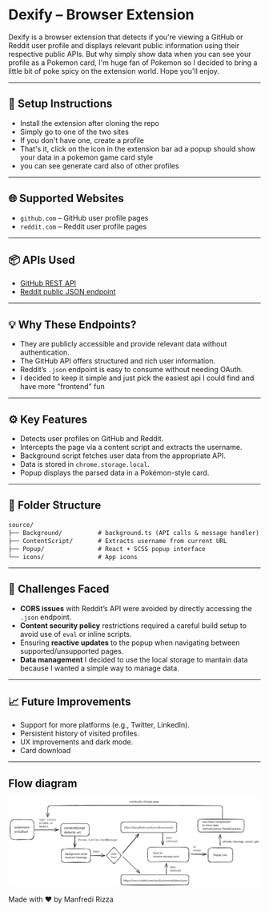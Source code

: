 # Dexify – Browser Extension

Dexify is a browser extension that detects if you're viewing a GitHub or Reddit user profile and displays relevant public information using their respective public APIs. But why simply show data when you can see your profile as a Pokemon card, I'm huge fan of Pokemon so I decided to bring a little bit of poke spicy on the extension world. Hope you'll enjoy.

---

## 🔧 Setup Instructions

- Install the extension after cloning the repo
- Simply go to one of the two sites
- If you don't have one, create a profile
- That's it, click on the icon in the extension bar ad a popup should show your data in a pokemon game card style
- you can see generate card also of other profiles

---

## 🌐 Supported Websites

- `github.com` – GitHub user profile pages
- `reddit.com` – Reddit user profile pages

---

## 📦 APIs Used

- [GitHub REST API](https://api.github.com/users/{username})
- [Reddit public JSON endpoint](https://www.reddit.com/user/{username}/about.json)

---

## 💡 Why These Endpoints?

- They are publicly accessible and provide relevant data without authentication.
- The GitHub API offers structured and rich user information.
- Reddit’s `.json` endpoint is easy to consume without needing OAuth.
- I decided to keep it simple and just pick the easiest api I could find and have more "frontend" fun

---

## ⚙️ Key Features

- Detects user profiles on GitHub and Reddit.
- Intercepts the page via a content script and extracts the username.
- Background script fetches user data from the appropriate API.
- Data is stored in `chrome.storage.local`.
- Popup displays the parsed data in a Pokémon-style card.

---

## 🧱 Folder Structure

```
source/
├── Background/          # background.ts (API calls & message handler)
├── ContentScript/       # Extracts username from current URL
├── Popup/               # React + SCSS popup interface
└── icons/               # App icons
```

---

## 🚧 Challenges Faced

- **CORS issues** with Reddit’s API were avoided by directly accessing the `.json` endpoint.
- **Content security policy** restrictions required a careful build setup to avoid use of `eval` or inline scripts.
- Ensuring **reactive updates** to the popup when navigating between supported/unsupported pages.
- **Data management** I decided to use the local storage to mantain data because I wanted a simple way to manage data.

---

## 📈 Future Improvements

- Support for more platforms (e.g., Twitter, LinkedIn).
- Persistent history of visited profiles.
- UX improvements and dark mode.
- Card download

---

## Flow diagram

![Technical Diagram](flow_diagram.png)

Made with ❤️ by Manfredi Rizza
